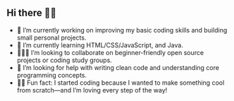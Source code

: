 ## Hi there 🩶🩶

- 📖 I’m currently working on improving my basic coding skills and building small personal projects.
- 🌱 I’m currently learning HTML/CSS/JavaScript, and Java.
- 👩🏻‍💻 I’m looking to collaborate on beginner-friendly open source projects or coding study groups.
- 🌝 I’m looking for help with writing clean code and understanding core programming concepts.
- 🍄‍🟫 Fun fact: I started coding because I wanted to make something cool from scratch—and I’m loving every step of the way!
